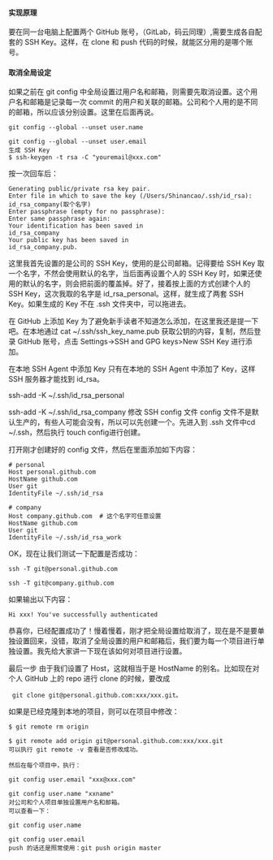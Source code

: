 #### 实现原理
要在同一台电脑上配置两个 GitHub 账号，（GitLab，码云同理）,需要生成各自配套的 SSH Key。这样，在 clone 和 push 代码的时候，就能区分用的是哪个账号。

#### 取消全局设定
如果之前在 git config 中全局设置过用户名和邮箱，则需要先取消设置。这个用户名和邮箱是记录每一次 commit 的用户和关联的邮箱。公司和个人用的是不同的邮箱，所以应该分别设置。这里在后面再说。

```
git config --global --unset user.name

git config --global --unset user.email
生成 SSH Key
$ ssh-keygen -t rsa -C "youremail@xxx.com"
```
按一次回车后：

```
Generating public/private rsa key pair.
Enter file in which to save the key (/Users/Shinancao/.ssh/id_rsa): id_rsa_company(取个名字)
Enter passphrase (empty for no passphrase): 
Enter same passphrase again: 
Your identification has been saved in 
id_rsa_company
Your public key has been saved in 
id_rsa_company.pub.
```
这里我首先设置的是公司的 SSH Key，使用的是公司邮箱。记得要给 SSH Key 取一个名字，不然会使用默认的名字，当后面再设置个人的 SSH Key 时，如果还使用的默认的名字，则会把前面的覆盖掉。好了，接着按上面的方式创建个人的 SSH Key，这次我取的名字是 id_rsa_personal。这样，就生成了两套 SSH Key。如果生成的 Key 不在 .ssh 文件夹中，可以拖进去。

在 GitHub 上添加 Key
为了避免新手读者不知道怎么添加，在这里我还是提一下吧。在本地通过 cat ~/.ssh/ssh_key_name.pub 获取公钥的内容，复制，然后登录 GitHub 账号，点击 Settings->SSH and GPG keys>New SSH Key 进行添加。

在本地 SSH Agent 中添加 Key
只有在本地的 SSH Agent 中添加了 Key，这样 SSH 服务器才能找到 id_rsa。

ssh-add -K ~/.ssh/id_rsa_personal

ssh-add -K ~/.ssh/id_rsa_company
修改 SSH config 文件
config 文件不是默认生产的，有些人可能会没有，所以可以先创建一个。先进入到 .ssh 文件中cd ~/.ssh，然后执行 touch config进行创建。

打开刚才创建好的 config 文件，然后在里面添加如下内容：

```
# personal
Host personal.github.com
HostName github.com
User git
IdentityFile ~/.ssh/id_rsa
```

```
# company
Host company.github.com  # 这个名字可任意设置
HostName github.com
User git
IdentityFile ~/.ssh/id_rsa_work
```

OK，现在让我们测试一下配置是否成功：

```
ssh -T git@personal.github.com

ssh -T git@company.github.com
```

如果输出以下内容：

```
Hi xxx! You've successfully authenticated
```
恭喜你，已经配置成功了！慢着慢着，刚才把全局设置给取消了，现在是不是要单独设置回来，没错，取消了全局设置的用户和邮箱后，我们要为每一个项目进行单独设置。我先给大家讲一下现在该如何对项目进行设置。

最后一步
由于我们设置了 Host，这就相当于是 HostName 的别名。比如现在对个人 GitHub 上的 repo 进行 clone 的时候，要改成
```
 git clone git@personal.github.com:xxx/xxx.git。
```
如果是已经克隆到本地的项目，则可以在项目中修改：

```
$ git remote rm origin

$ git remote add origin git@personal.github.com:xxx/xxx.git
可以执行 git remote -v 查看是否修改成功。

然后在每个项目中，执行：

git config user.email "xxx@xxx.com"

git config user.name "xxname"
对公司和个人项目单独设置用户名和邮箱。
可以查看一下：

git config user.name

git config user.email
push 的话还是照常使用：git push origin master
```